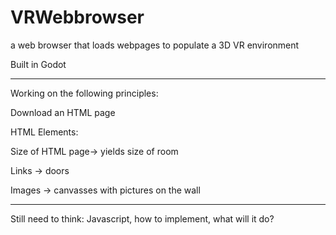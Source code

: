 # VRWebbrowser
a web browser that loads webpages to populate a 3D VR environment

Built in Godot

-----
Working on the following principles:

Download an HTML page

HTML Elements:

Size of HTML page-> yields size of room

Links -> doors

Images -> canvasses with pictures on the wall

-----
Still need to think:
Javascript, how to implement, what will it do?




